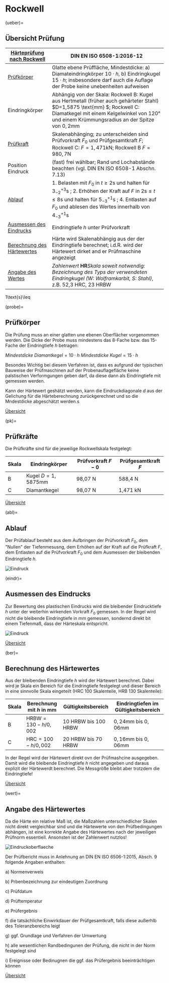 # Rockwell

(ueber)=
## Übersicht Prüfung

| [Härteprüfung nach Rockwell](https://de.wikipedia.org/wiki/H%C3%A4rte#Rockwell_(HR)) |  DIN EN ISO 6508-1:2016-12  |
| ----------- | ----------- |
| [Prüfkörper](probe) | Glatte ebene Prüffläche, Mindestdicke: a) Diamateindringkörper $10\cdot {h}$, b) Eindringkugel $15\cdot {h}$; insbesondere darf auch die Auflage der Probe keine unebenheiten aufweisen
| Eindringkörper | Abhängig von der Skala: Rockwell B: Kugel aus Hertmetall (früher auch gehärteter Stahl) $D=1,5875 \text{mm} $; Rockwell C: Diamatkegel mit einem Kelgelwinkel von $120°$ und einem Krümmungsradius an der Spitze von $0,2\text{mm}$ |
| [Prüfkraft](pk) | Skalenabhänging; zu unterscheiden sind Prüfvorkraft $F_0$ und Prüfgesamtkraft $F$; Rockwell C: $F=1,471\text{kN}$; Rockwell B $F=980,7\text{N}$ |
| Position Eindruck | (fast) frei wählbar; Rand und Lochabstände beachten (vgl. DIN EN ISO 6508-1 Abschn. 7.13) |
| [Ablauf](abl) | 1. Belasten mit $F_0$ in $t \geq 2\text{s}$ und halten für $3^{+3}_{-2}\text{s}$  ; 2. Erhöhen der Kraft auf $F$ in $2\text{s}\leq{} t \leq{} 8 \text{s}$ und halten für $5^{+1}_{-3}\text{s}$ ; 4. Entlasten auf $F_0$ und ablesen des Wertes innerhalb von $4^{+1}_{-3}\text{s}$ |
| [Ausmessen des Eindrucks](eindr)  | Eindringtiefe $h$ unter Prüfvorkraft | 
| [Berechnung des Härtewertes](ber) | Härte wird Skalenabhängig aus der der Eindringtiefe berechnet; i.d.R. wird der Härtewert dirket and er Prüfmaschine angezeigt |
| [Angabe des Wertes](wert) | *Zahlenwert* **HR***Skala* *soweit notwendig: Bezeichnung des Typs der verwendeten Eindringkugel (W: Wolframkarbit, S: Stahl)*, z.B. 52,3 HRC, 23 HRBW | 


1\text{s}\leq

(probe)=
## Prüfkörper

Die Prüfung muss an einer glatten une ebenen Oberflächer vorgenommen werden. 
Die Dicke der Probe muss mindestens das 8-Fache bzw. das 15-Fache der Eindringtiefe $h$ betragen: 

$\textit{Mindestdicke Diamantkegel}=10\cdot h$
$\textit{Mindestdicke Kugel}=15\cdot h$

Besondes Wichtig bei diesem Verfahren ist, dass es aufgrund der typischen Bauweise der Prüfmaschinen auf der Probenauflagefläche keine palstischen Verformgungen geben darf, da diese dann als Eindringtiefe mit gemessen werden.

Kann der Härtewert geshätzt werden, kann die Eindruckdiagonale $d$ aus der Gelichung für die Härteberechnung zurückgerechnet und so die Mndestdicke abgeschätzt werden.s


[Übersicht](ueber) 


(pk)=
## Prüfkräfte

Die Prüfkräfte sind für die jeweilige Rockwellskala festgelegt:

|Skala| Eindringkörper |Prüfvorkraft $F-0$| Prüfgesamtkraft $F$ |
| ----------- | ----------- |----------- |----------- |
|B|Kugel $D=1,5875 \text{mm}$ |98,07 N|588,4 N|
|C|Diamantkegel |98,07 N| 1,471 kN|

[Übersicht](ueber) 

(abl)=
## Ablauf

Der Prüfablauf besteht aus dem Aufbringen der Prüfvorkraft $F_0$, dem "Nullen" der Tiefenmesusng, dem Erhöhen auf der Kraft auf die Prüfkraft $F$, dem Entlasten auf die Prüfvorkraft $F_0$ und dem Ausmessen der bleibenden Eindringtiefe $h$.


![Eindruck](HRAbl.png)


(eindr)=
## Ausmessen des Eindrucks
Zur Bewertung des plastischen Eindrucks wird die bleibender Eindrucktiefe $h$ unter der weiterhin wirkenden Vorkraft $F_0$ gemessen. In der Regel wird nicht die bleibende Eindringtiefe in mm gemessen, sondernd direkt bit einem Tiefenmaß, dass der Härteskala entspricht.


![Eindruck](HRPKEindr.png)


[Übersicht](ueber) 


(ber)=
## Berechnung des Härtewertes

Aus der bleibenden Eindringtiefe $h$ wird der Härtewert berechnet. Dabei wird je Skala ein Bereich für die Eindringtiefe festgelegt und dieser Bereich in eine sinnvolle Skala eingeteilt (HRC 100 Skalenteile, HRB 130 Skalenteile):

|Skala| Berechnung mit $h$ in mm | Gültigkeitsbereich | Eindringtiefen im Gültigkeitsbereich|
| ----------- | ----------- |----------- | ----------- |
|B| $\text{HRBW}=130-h/0,002$ | 10 HRBW bis 100 HRBW | $0,24\text{mm}$ bis $0,06\text{mm}$ |
|C| $\text{HRC}=100-h/0,002$ | 20 HRBW bis 70 HRBW |$0,16\text{mm}$ bis $0,06\text{mm}$ |

In der Regel wird der Härtewert direkt ovn der Prüfmashcine ausgegeben. Damit wird die bleibende Eindringtiefe $h$ nicht angegeben und daraus explizit der Härtewerdt berechnet. Die Messgröße bleibt aber trotzdem die Eindringtiefe!


[Übersicht](ueber) 


(wert)=
## Angabe des Härtewertes

Da die Härte ein relative Maß ist, die Maßzahlen unterschiedlicher Skalen nicht direkt vergleichbar sind und die Härtewerte von den Prüfbedingungen abhängen, ist eine korrekte Angabe des Härtewertes nach der jeweiligen Prüfnorm essentiell. Ansonsten ist der Zahlenwert nutzlos!

![Eindruckoberflaeche](HR_angabe.png)

Der Prüfbericht muss in Anlehnung an DIN EN ISO 6506-1:2015, Absch. 9 folgende Angaben enthalten:

a) Normenverweis

b) Prbenbezeichnung zur eindeutigen Zuordnung

c) Prüfdatum

d) Prüftemperatur

e) Prüfergebnis

f) die tatsächliche Einwirkdauer der Prüfgesamtkraft, falls diese außerhlb des Toleranzbereichs leigt

g) ggf. Grundlage und Verfahren der Umwertung

h) alle wesentlichen Randbedingunen der Prüfung, die nicht in der Norm festgelegt sind

i) Ereignisse oder Bedinugnen die ggf. das Prüfergebnis beeinträchtigen können


[Übersicht](ueber) 

